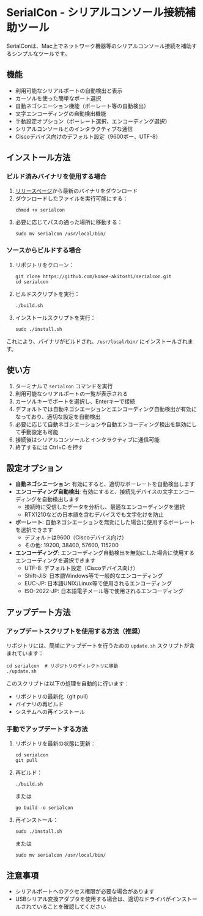 # SerialCon - シリアルコンソール接続補助ツール

SerialConは、Mac上でネットワーク機器等のシリアルコンソール接続を補助するシンプルなツールです。

## 機能

- 利用可能なシリアルポートの自動検出と表示
- カーソルを使った簡単なポート選択
- 自動ネゴシエーション機能（ボーレート等の自動検出）
- 文字エンコーディングの自動検出機能
- 手動設定オプション（ボーレート選択、エンコーディング選択）
- シリアルコンソールとのインタラクティブな通信
- Ciscoデバイス向けのデフォルト設定（9600ボー、UTF-8）

## インストール方法

### ビルド済みバイナリを使用する場合

1. [リリースページ](https://github.com/akitoshi/serialcon/releases)から最新のバイナリをダウンロード
2. ダウンロードしたファイルを実行可能にする：
   ```
   chmod +x serialcon
   ```
3. 必要に応じてパスの通った場所に移動する：
   ```
   sudo mv serialcon /usr/local/bin/
   ```

### ソースからビルドする場合

1. リポジトリをクローン：
   ```
   git clone https://github.com/konoe-akitoshi/serialcon.git
   cd serialcon
   ```

2. ビルドスクリプトを実行：
   ```
   ./build.sh
   ```

3. インストールスクリプトを実行：
   ```
   sudo ./install.sh
   ```

これにより、バイナリがビルドされ、`/usr/local/bin/` にインストールされます。

## 使い方

1. ターミナルで `serialcon` コマンドを実行
2. 利用可能なシリアルポートの一覧が表示される
3. カーソルキーでポートを選択し、Enterキーで接続
4. デフォルトでは自動ネゴシエーションとエンコーディング自動検出が有効になっており、適切な設定を自動検出
5. 必要に応じて自動ネゴシエーションや自動エンコーディング検出を無効にして手動設定も可能
6. 接続後はシリアルコンソールとインタラクティブに通信可能
7. 終了するには Ctrl+C を押す

## 設定オプション

- **自動ネゴシエーション**: 有効にすると、適切なボーレートを自動検出します
- **エンコーディング自動検出**: 有効にすると、接続先デバイスの文字エンコーディングを自動検出します
  - 接続時に受信したデータを分析し、最適なエンコーディングを選択
  - RTX1210などの日本語を含むデバイスでも文字化けを防止
- **ボーレート**: 自動ネゴシエーションを無効にした場合に使用するボーレートを選択できます
  - デフォルトは9600（Ciscoデバイス向け）
  - その他: 19200, 38400, 57600, 115200
- **エンコーディング**: エンコーディング自動検出を無効にした場合に使用するエンコーディングを選択できます
  - UTF-8: デフォルト設定（Ciscoデバイス向け）
  - Shift-JIS: 日本語Windows等で一般的なエンコーディング
  - EUC-JP: 日本語UNIX/Linux等で使用されるエンコーディング
  - ISO-2022-JP: 日本語電子メール等で使用されるエンコーディング

## アップデート方法

### アップデートスクリプトを使用する方法（推奨）

リポジトリには、簡単にアップデートを行うための `update.sh` スクリプトが含まれています：

```
cd serialcon  # リポジトリのディレクトリに移動
./update.sh
```

このスクリプトは以下の処理を自動的に行います：
- リポジトリの最新化（git pull）
- バイナリの再ビルド
- システムへの再インストール

### 手動でアップデートする方法

1. リポジトリを最新の状態に更新：
   ```
   cd serialcon
   git pull
   ```

2. 再ビルド：
   ```
   ./build.sh
   ```
   または
   ```
   go build -o serialcon
   ```

3. 再インストール：
   ```
   sudo ./install.sh
   ```
   または
   ```
   sudo mv serialcon /usr/local/bin/
   ```

## 注意事項

- シリアルポートへのアクセス権限が必要な場合があります
- USBシリアル変換アダプタを使用する場合は、適切なドライバがインストールされていることを確認してください
